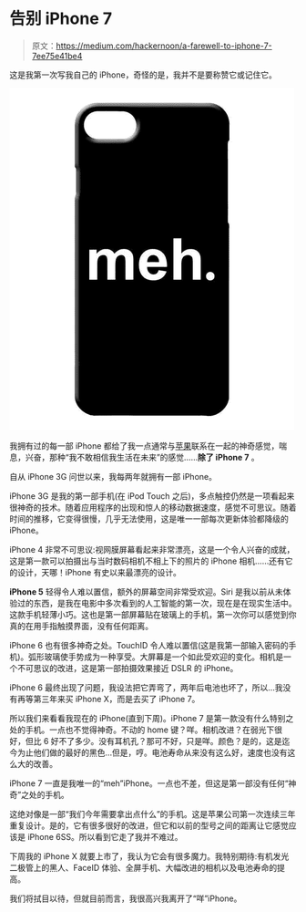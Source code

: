 # 告别 iPhone 7

> 原文：<https://medium.com/hackernoon/a-farewell-to-iphone-7-7ee75e41be4>

这是我第一次写我自己的 iPhone，奇怪的是，我并不是要称赞它或记住它。

![](img/fc11f2bac6b6edf2fe046ff347f26d99.png)

我拥有过的每一部 iPhone 都给了我一点通常与[苹果](https://hackernoon.com/tagged/apple)联系在一起的神奇感觉，喘息，兴奋，那种“我不敢相信我生活在未来”的感觉……**除了 iPhone 7** 。

自从 iPhone 3G 问世以来，我每两年就拥有一部 iPhone。

iPhone 3G 是我的第一部手机(在 iPod Touch 之后)，多点触控仍然是一项看起来很神奇的技术。随着应用程序的出现和惊人的移动数据速度，感觉不可思议。随着时间的推移，它变得很慢，几乎无法使用，这是唯一一部每次更新体验都降级的 iPhone。

iPhone 4 非常不可思议:视网膜屏幕看起来非常漂亮，这是一个令人兴奋的成就，这是第一款可以拍摄出与当时数码相机不相上下的照片的 iPhone 相机……还有它的设计，天哪！iPhone 有史以来最漂亮的设计。

**iPhone 5** 轻得令人难以置信，额外的屏幕空间非常受欢迎。Siri 是我以前从未体验过的东西，是我在电影中多次看到的人工智能的第一次，现在是在现实生活中。这款手机轻薄小巧。这也是第一部屏幕贴在玻璃上的手机，第一次你可以感觉到你真的在用手指触摸界面，没有任何距离。

iPhone 6 也有很多神奇之处。TouchID 令人难以置信(这是我第一部输入密码的手机)。弧形玻璃使手势成为一种享受。大屏幕是一个如此受欢迎的变化。相机是一个不可思议的改进，这是第一部拍摄效果接近 DSLR 的 iPhone。

iPhone 6 最终出现了问题，我设法把它弄弯了，两年后电池也坏了，所以…我没有再等第三年来买 iPhone X，而是去买了 iPhone 7。

所以我们来看看我现在的 iPhone(直到下周)。iPhone 7 是第一款没有什么特别之处的手机。一点也不觉得神奇。不动的 home 键？咩。相机改进？在弱光下很好，但比 6 好不了多少。没有耳机孔？那可不好，只是咩。颜色？是的，这是迄今为止他们做的最好的黑色…但是，哼。电池寿命从来没有这么好，速度也没有这么大的改善。

iPhone 7 一直是我唯一的“meh”iPhone。一点也不差，但这是第一部没有任何“神奇”之处的手机。

这绝对像是一部“我们今年需要拿出点什么”的手机。这是苹果公司第一次连续三年重复设计。是的，它有很多很好的改进，但它和以前的型号之间的距离让它感觉应该是 iPhone 6SS。所以看到它走了我并不难过。

下周我的 iPhone X 就要上市了，我认为它会有很多魔力。我特别期待:有机发光二极管上的黑人、FaceID 体验、全屏手机、大幅改进的相机以及电池寿命的提高。

我们将拭目以待，但就目前而言，我很高兴我离开了“咩”iPhone。